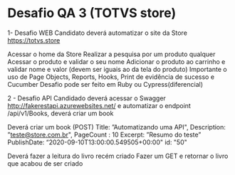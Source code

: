 # Desafio QA 3 (TOTVS store)

1- Desafio WEB Candidato deverá automatizar o site da Store https://totvs.store

Acessar o home da Store
Realizar a pesquisa por um produto qualquer
Acessar o produto e validar o seu nome
Adicionar o produto ao carrinho e validar nome e valor (devem ser iguais ao da tela do produto)
Importante o uso de Page Objects, Reports, Hooks, Print de evidência de sucesso e Cucumber
Desafio pode ser feito em Ruby ou Cypress(diferencial)

2 - Desafio API Candidado deverá acessar o Swagger http://fakerestapi.azurewebsites.net/ e automatizar o endpoint /api/v1/Books, deverá criar um book

Deverá criar um book (POST) Title: ”Automatizando uma API", Description: ”teste@store.com.br", PageCount : 10 Excerpt: ”Resumo do teste” PublishDate: “2020-09-10T13:00:00.549505+00:00" id: "50"

Deverá fazer a leitura do livro recém criado Fazer um GET e retornar o livro que acabou de ser criado
